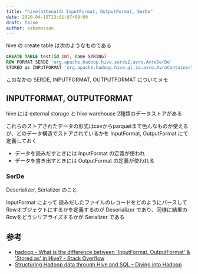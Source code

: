 ```yaml
---
title: "hive(athena)の InputFormat, OutputFormat, SerDe"
date: 2020-04-18T13:01:07+09:00
draft: false
author: sakamossan
---
```


hive の create table は次のようなものである

```sql
CREATE TABLE test(id INT, name STRING) 
ROW FORMAT SERDE 'org.apache.hadoop.hive.serde2.avro.AvroSerDe' 
STORED as INPUTFORMAT 'org.apache.hadoop.hive.ql.io.avro.AvroContainerInputFormat' OUTPUTFORMAT 'org.apache.hadoop.hive.ql.io.avro.AvroContainerOutputFormat'
```

このなかの SERDE, INPUTFORMAT, OUTPUTFORMAT についてメモ


## INPUTFORMAT, OUTPUTFORMAT

hive には external storage と hive warehouse 2種類のデータストアがある

これらのストアされたデータの形式はcsvからparquetまで色んなものが使えるが、どのデータ構造でストアされているかを InputFormat, OutputFormat にて定義しておく

- データを読みだすときには InputFormat の定義が使われ
- データを書き出すときには OutputFormat の定義が使われる

### SerDe

Deserializer, Serializer のこと

InputFormat によって 読みだしたファイルのレコードをどのようにパースしてRowオブジェクトにするかを定義するのが Deserializer であり、同様に結果のRowをどうシリアライズするかが Serializer である


## 参考

- [hadoop - What is the difference between 'InputFormat, OutputFormat' & 'Stored as' in Hive? - Stack Overflow](https://stackoverflow.com/questions/42416236/what-is-the-difference-between-inputformat-outputformat-stored-as-in-hive)
- [Structuring Hadoop data through Hive and SQL – Diving into Hadoop](https://oyermolenko.blog/2017/02/16/structuring-hadoop-data-through-hive-and-sql/)
